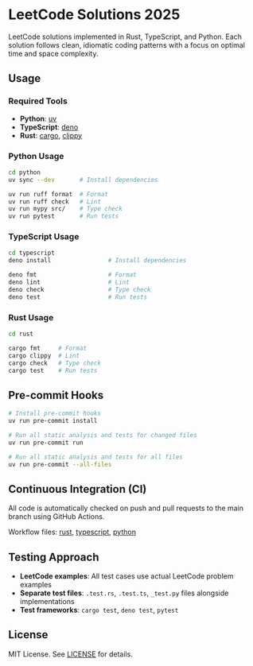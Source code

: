 # LeetCode Solutions 2025

LeetCode solutions implemented in Rust, TypeScript, and Python. Each solution follows
clean, idiomatic coding patterns with a focus on optimal time and space complexity.

## Usage

### Required Tools

- **Python**: [uv](https://docs.astral.sh/uv/getting-started/installation/)
- **TypeScript**: [deno](https://docs.deno.com/runtime/getting_started/installation/)
- **Rust**: [cargo](https://www.rust-lang.org/tools/install),
  [clippy](https://github.com/rust-lang/rust-clippy)

### Python Usage

```bash
cd python
uv sync --dev       # Install dependencies

uv run ruff format  # Format
uv run ruff check   # Lint
uv run mypy src/    # Type check
uv run pytest       # Run tests
```

### TypeScript Usage

```bash
cd typescript
deno install                # Install dependencies

deno fmt                    # Format
deno lint                   # Lint
deno check                  # Type check
deno test                   # Run tests
```

### Rust Usage

```bash
cd rust

cargo fmt     # Format
cargo clippy  # Lint
cargo check   # Type check
cargo test    # Run tests
```

## Pre-commit Hooks

```bash
# Install pre-commit hooks
uv run pre-commit install

# Run all static analysis and tests for changed files
uv run pre-commit run

# Run all static analysis and tests for all files
uv run pre-commit --all-files
```

## Continuous Integration (CI)

All code is automatically checked on push and pull requests to the main branch
using GitHub Actions.

Workflow files: [rust](https://github.com/tlent/leetcode-2025/blob/main/.github/workflows/rust-ci.yml), [typescript](https://github.com/tlent/leetcode-2025/blob/main/.github/workflows/python-ci.yml), [python](https://github.com/tlent/leetcode-2025/blob/main/.github/workflows/typescript-ci.yml)

## Testing Approach

- **LeetCode examples**: All test cases use actual LeetCode problem examples
- **Separate test files**: `.test.rs`, `.test.ts`, `_test.py` files alongside
  implementations
- **Test frameworks**: `cargo test`, `deno test`, `pytest`

## License

MIT License. See
[LICENSE](https://github.com/tlent/leetcode-2025/blob/main/LICENSE) for details.
